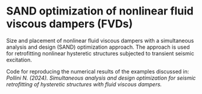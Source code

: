 # SAND optimization of nonlinear fluid viscous dampers (FVDs)

Size and placement of nonlinear fluid viscous dampers with a simultaneous analysis and design (SAND) optimization approach. The approach is used for retrofitting nonlinear hysteretic structures subjected to transient seismic excitation.

Code for reproducing the numerical results of the examples discussed in:
<em>Pollini N. (2024). Simultaneous analysis and design optimization for seismic retrofitting of hysteretic structures with fluid viscous dampers.</em>
